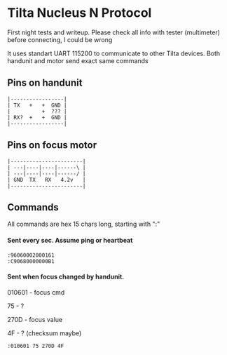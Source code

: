 # Tilta Nucleus N Protocol

First night tests and writeup. Please check all info with tester (multimeter) before connecting, I could be wrong

It uses standart UART 115200 to communicate to other Tilta devices. Both handunit and motor send exact same commands

## Pins on handunit

```
|-----------------|
| TX   +   +  GND |
|          +  ??? |
| RX?  +   +  GND |
|-----------------|
```

## Pins on focus motor

```
|-----------------------|
| ---|----|----|------\ |
| ---|----|----|------/ |
| GND  TX   RX   4.2v   |
|-----------------------|
```

## Commands

All commands are hex 15 chars long, starting with ":"

#### Sent every sec. Assume ping or heartbeat

```
:96060002000161
:C90680000000B1
```
#### Sent when focus changed by handunit. 

010601 - focus cmd

75 - ? 

270D - focus value 

4F - ? (checksum maybe)

```
:010601 75 270D 4F
```



